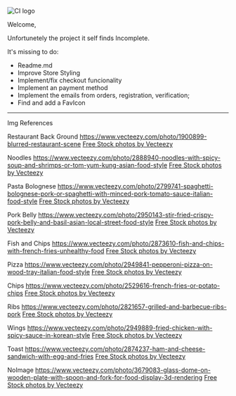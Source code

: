 ![CI logo](https://codeinstitute.s3.amazonaws.com/fullstack/ci_logo_small.png)

Welcome,

Unfortunetely the project it self finds Incomplete.

It's missing to do:
 - Readme.md
 - Improve Store Styling
 - Implement/fix checkout funcionality
 - Implement an payment method
 - Implement the emails from orders, registration, verification;
 - Find and add a FavIcon

 ____________________________________________________________________________________

Img References

Restaurant Back Ground
https://www.vecteezy.com/photo/1900899-blurred-restaurant-scene
<a href="https://www.vecteezy.com/free-photos">Free Stock photos by Vecteezy</a>

Noodles
https://www.vecteezy.com/photo/2888940-noodles-with-spicy-soup-and-shrimps-or-tom-yum-kung-asian-food-style
<a href="https://www.vecteezy.com/free-photos">Free Stock photos by Vecteezy</a>

Pasta Bolognese
https://www.vecteezy.com/photo/2799741-spaghetti-bolognese-pork-or-spaghetti-with-minced-pork-tomato-sauce-italian-food-style
<a href="https://www.vecteezy.com/free-photos">Free Stock photos by Vecteezy</a>

Pork Belly
https://www.vecteezy.com/photo/2950143-stir-fried-crispy-pork-belly-and-basil-asian-local-street-food-style
<a href="https://www.vecteezy.com/free-photos">Free Stock photos by Vecteezy</a>

Fish and Chips
https://www.vecteezy.com/photo/2873610-fish-and-chips-with-french-fries-unhealthy-food
<a href="https://www.vecteezy.com/free-photos">Free Stock photos by Vecteezy</a>

Pizza
https://www.vecteezy.com/photo/2949841-pepperoni-pizza-on-wood-tray-italian-food-style
<a href="https://www.vecteezy.com/free-photos">Free Stock photos by Vecteezy</a>

Chips
https://www.vecteezy.com/photo/2529616-french-fries-or-potato-chips
<a href="https://www.vecteezy.com/free-photos">Free Stock photos by Vecteezy</a>

Ribs
https://www.vecteezy.com/photo/2821657-grilled-and-barbecue-ribs-pork
<a href="https://www.vecteezy.com/free-photos">Free Stock photos by Vecteezy</a>

Wings
https://www.vecteezy.com/photo/2949889-fried-chicken-with-spicy-sauce-in-korean-style
<a href="https://www.vecteezy.com/free-photos">Free Stock photos by Vecteezy</a>

Toast
https://www.vecteezy.com/photo/2874237-ham-and-cheese-sandwich-with-egg-and-fries
<a href="https://www.vecteezy.com/free-photos">Free Stock photos by Vecteezy</a>

NoImage
https://www.vecteezy.com/photo/3679083-glass-dome-on-wooden-plate-with-spoon-and-fork-for-food-display-3d-rendering
<a href="https://www.vecteezy.com/free-photos">Free Stock photos by Vecteezy</a>